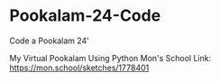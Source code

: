 # Pookalam-24-Code
Code a Pookalam 24'

My Virtual Pookalam Using Python Mon's School
Link: https://mon.school/sketches/1778401
